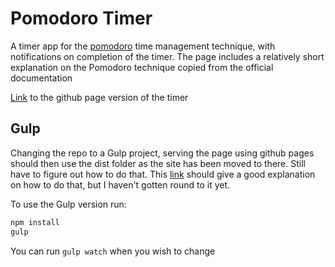 # Pomodoro Timer
A timer app for the [pomodoro](https://francescocirillo.com/pages/pomodoro-technique) time management technique, with notifications on completion of the timer.
The page includes a relatively short explanation on the Pomodoro technique copied from the official documentation 

[Link](https://sl4rtyb4rtf4st.github.io/pomodorotimer/) to the github page version of the timer

## Gulp
Changing the repo to a Gulp project, serving the page using github pages should then use the dist folder as the site has been moved to there. Still have to figure out how to do that. This [link](https://gist.github.com/cobyism/4730490) should give a good explanation on how to do that, but I haven't gotten round to it yet.

To use the Gulp version run:
```sh
npm install
gulp
```
You can run `gulp watch` when you wish to change 
